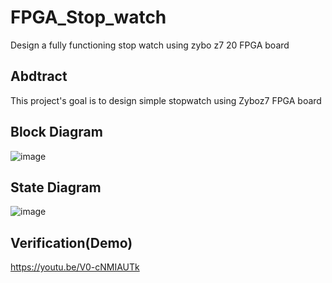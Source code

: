 # FPGA_Stop_watch
Design a fully functioning stop watch using zybo z7 20 FPGA board

## Abdtract
This project's goal is to design simple stopwatch using Zyboz7 FPGA board

## Block Diagram
![image](https://user-images.githubusercontent.com/33273567/225537582-b1b94624-1cdd-42d9-80b3-a6191b8bb093.png)


## State Diagram
![image](https://user-images.githubusercontent.com/33273567/225537604-622272ef-606e-4f73-a0e7-58a4b0d23324.png)


## Verification(Demo)
https://youtu.be/V0-cNMIAUTk
